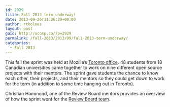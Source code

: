 ```yaml
---
id: 2929
title: Fall 2013 term underway!
date: 2013-09-26T11:26:39+00:00
author: rtholmes
layout: post
guid: http://ucosp.ca/?p=2929
permalink: /fall-2013/2013/09/fall-2013-term-underway/
categories:
  - Fall 2013
---
```

This fall the sprint was held at Mozilla&#8217;s [Toronto office](http://www.mozilla.org/en-US/about/contact.html#map-canada-toronto). 48 students from 18 Canadian universities came together to work on nine different open source projects with their mentors. The sprint gave students the chance to know each other, their projects, and their mentors so they could get down to work for the term (in addition to some time hanging out in Toronto).

Christian Hammond, one of the Review Board mentors provides an overview of how the sprint went for the [Review Board team](http://www.reviewboard.org/news/2013/09/22/awesome-ucosp-winter-2013-team/).